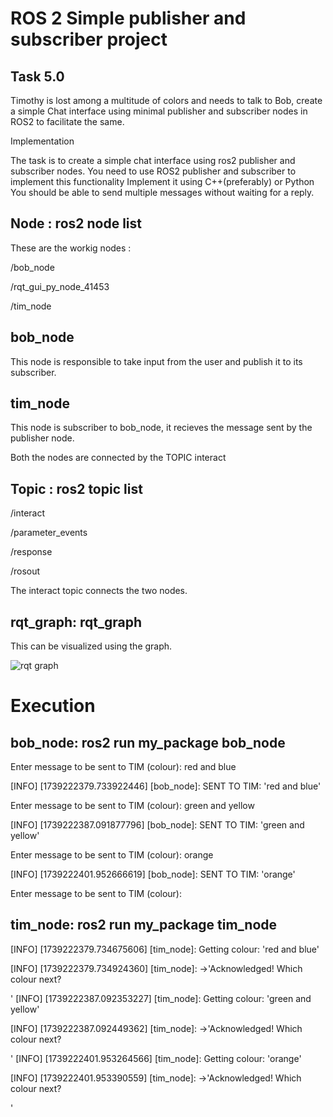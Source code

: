 # ROS 2 Simple publisher and subscriber project
## Task 5.0
Timothy is lost among a multitude of colors and needs to talk to Bob, create a simple Chat interface using minimal publisher and subscriber nodes in ROS2 to facilitate the same.

Implementation

The task is to create a simple chat interface using ros2 publisher and subscriber nodes.
You need to use ROS2 publisher and subscriber to implement this functionality
Implement it using C++(preferably) or Python
You should be able to send multiple messages without waiting for a reply.

## Node : ros2 node list
These are the workig nodes :

/bob_node 

/rqt_gui_py_node_41453

/tim_node

## bob_node
This node is responsible to take input from the user and publish it to its subscriber.

## tim_node
This node is subscriber to bob_node, it recieves the message sent by the publisher node.

Both the nodes are connected by the TOPIC interact
## Topic : ros2 topic list
/interact

/parameter_events

/response

/rosout

The interact topic connects the two nodes.

## rqt_graph: rqt_graph
This can be visualized using the graph.

![rqt graph](rqt_graph.png.png)

# Execution
## bob_node: ros2 run my_package bob_node

Enter message to be sent to TIM (colour): red and blue

[INFO] [1739222379.733922446] [bob_node]: SENT TO TIM: 'red and blue'

Enter message to be sent to TIM (colour): green and yellow

[INFO] [1739222387.091877796] [bob_node]: SENT TO TIM: 'green and yellow'

Enter message to be sent to TIM (colour): orange

[INFO] [1739222401.952666619] [bob_node]: SENT TO TIM: 'orange'

Enter message to be sent to TIM (colour): 



## tim_node: ros2 run my_package tim_node

[INFO] [1739222379.734675606] [tim_node]: Getting colour: 'red and blue'

[INFO] [1739222379.734924360] [tim_node]: ->'Acknowledged! Which colour next? 

'
[INFO] [1739222387.092353227] [tim_node]: Getting colour: 'green and yellow'

[INFO] [1739222387.092449362] [tim_node]: ->'Acknowledged! Which colour next? 

'
[INFO] [1739222401.953264566] [tim_node]: Getting colour: 'orange'

[INFO] [1739222401.953390559] [tim_node]: ->'Acknowledged! Which colour next? 

'
